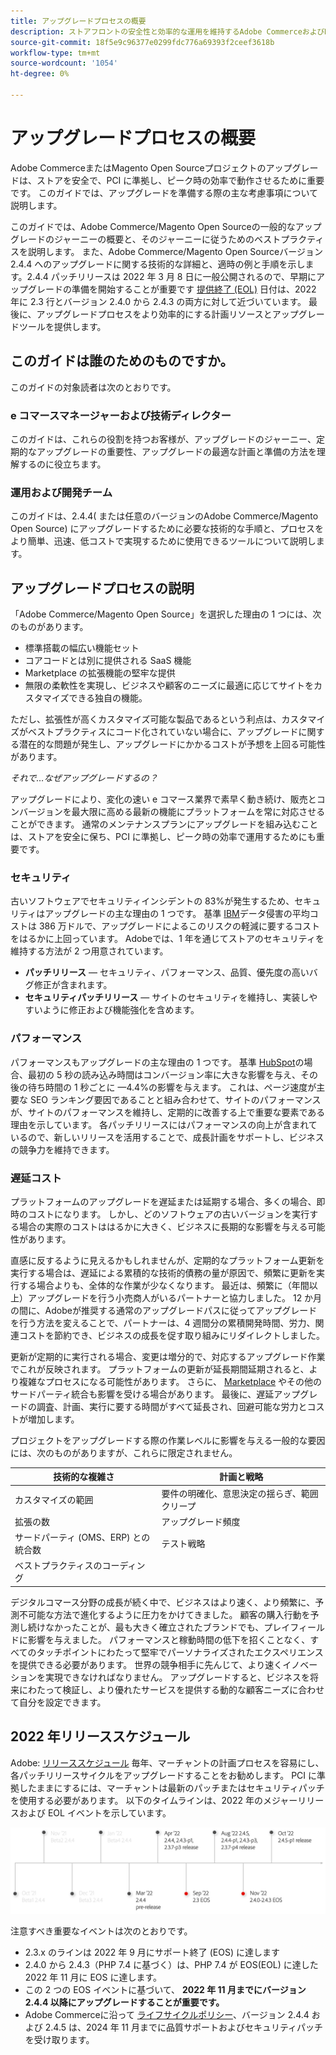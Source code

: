 ```yaml
---
title: アップグレードプロセスの概要
description: ストアフロントの安全性と効率的な運用を維持するAdobe CommerceおよびMagento Open Sourceプロジェクトのアップグレード方法について説明します。
source-git-commit: 18f5e9c96377e0299fdc776a69393f2ceef3618b
workflow-type: tm+mt
source-wordcount: '1054'
ht-degree: 0%

---
```



# アップグレードプロセスの概要

Adobe CommerceまたはMagento Open Sourceプロジェクトのアップグレードは、ストアを安全で、PCI に準拠し、ピーク時の効率で動作させるために重要です。 このガイドでは、アップグレードを準備する際の主な考慮事項について説明します。

このガイドでは、Adobe Commerce/Magento Open Sourceの一般的なアップグレードのジャーニーの概要と、そのジャーニーに従うためのベストプラクティスを説明します。 また、Adobe Commerce/Magento Open Sourceバージョン 2.4.4 へのアップグレードに関する技術的な詳細と、適時の例と手順を示します。2.4.4 パッチリリースは 2022 年 3 月 8 日に一般公開されるので、早期にアップグレードの準備を開始することが重要です [提供終了 (EOL)](https://devdocs.magento.com/release/lifecycle-policy.html) 日付は、2022 年に 2.3 行とバージョン 2.4.0 から 2.4.3 の両方に対して近づいています。 最後に、アップグレードプロセスをより効率的にする計画リソースとアップグレードツールを提供します。

## このガイドは誰のためのものですか。

このガイドの対象読者は次のとおりです。

### e コマースマネージャーおよび技術ディレクター

このガイドは、これらの役割を持つお客様が、アップグレードのジャーニー、定期的なアップグレードの重要性、アップグレードの最適な計画と準備の方法を理解するのに役立ちます。

### 運用および開発チーム

このガイドは、2.4.4( または任意のバージョンのAdobe Commerce/Magento Open Source) にアップグレードするために必要な技術的な手順と、プロセスをより簡単、迅速、低コストで実現するために使用できるツールについて説明します。

## アップグレードプロセスの説明

「Adobe Commerce/Magento Open Source」を選択した理由の 1 つには、次のものがあります。

- 標準搭載の幅広い機能セット
- コアコードとは別に提供される SaaS 機能
- Marketplace の拡張機能の堅牢な提供
- 無限の柔軟性を実現し、ビジネスや顧客のニーズに最適に応じてサイトをカスタマイズできる独自の機能。

ただし、拡張性が高くカスタマイズ可能な製品であるという利点は、カスタマイズがベストプラクティスにコード化されていない場合に、アップグレードに関する潜在的な問題が発生し、アップグレードにかかるコストが予想を上回る可能性があります。

_それで…なぜアップグレードするの？_

アップグレードにより、変化の速い e コマース業界で素早く動き続け、販売とコンバージョンを最大限に高める最新の機能にプラットフォームを常に対応させることができます。 通常のメンテナンスプランにアップグレードを組み込むことは、ストアを安全に保ち、PCI に準拠し、ピーク時の効率で運用するためにも重要です。

### セキュリティ

古いソフトウェアでセキュリティインシデントの 83%が発生するため、セキュリティはアップグレードの主な理由の 1 つです。 基準 [IBM](https://www.ibm.com/security/data-breach)データ侵害の平均コストは 386 万ドルで、アップグレードによるこのリスクの軽減に要するコストをはるかに上回っています。 Adobeでは、1 年を通じてストアのセキュリティを維持する方法が 2 つ用意されています。

- **パッチリリース** — セキュリティ、パフォーマンス、品質、優先度の高いバグ修正が含まれます。
- **セキュリティパッチリリース** — サイトのセキュリティを維持し、実装しやすいように修正および機能強化を含めます。

### パフォーマンス

パフォーマンスもアップグレードの主な理由の 1 つです。 基準 [HubSpot](https://blog.hubspot.com/marketing/page-load-time-conversion-rates)の場合、最初の 5 秒の読み込み時間はコンバージョン率に大きな影響を与え、その後の待ち時間の 1 秒ごとに —4.4%の影響を与えます。 これは、ページ速度が主要な SEO ランキング要因であることと組み合わせて、サイトのパフォーマンスが、サイトのパフォーマンスを維持し、定期的に改善する上で重要な要素である理由を示しています。 各パッチリリースにはパフォーマンスの向上が含まれているので、新しいリリースを活用することで、成長計画をサポートし、ビジネスの競争力を維持できます。

### 遅延コスト

プラットフォームのアップグレードを遅延または延期する場合、多くの場合、即時のコストになります。 しかし、どのソフトウェアの古いバージョンを実行する場合の実際のコストははるかに大きく、ビジネスに長期的な影響を与える可能性があります。

直感に反するように見えるかもしれませんが、定期的なプラットフォーム更新を実行する場合は、遅延による累積的な技術的債務の量が原因で、頻繁に更新を実行する場合よりも、全体的な作業が少なくなります。 最近は、頻繁に（年間以上）アップグレードを行う小売商人がいるパートナーと協力しました。 12 か月の間に、Adobeが推奨する通常のアップグレードパスに従ってアップグレードを行う方法を変えることで、パートナーは、4 週間分の累積開発時間、労力、関連コストを節約でき、ビジネスの成長を促す取り組みにリダイレクトしました。

更新が定期的に実行される場合、変更は増分的で、対応するアップグレード作業でこれが反映されます。 プラットフォームの更新が延長期間延期されると、より複雑なプロセスになる可能性があります。 さらに、 [Marketplace](https://marketplace.magento.com/) やその他のサードパーティ統合も影響を受ける場合があります。 最後に、遅延アップグレードの調査、計画、実行に要する時間がすべて延長され、回避可能な労力とコストが増加します。

プロジェクトをアップグレードする際の作業レベルに影響を与える一般的な要因には、次のものがありますが、これらに限定されません。

| 技術的な複雑さ | 計画と戦略 |
|-----------------------------------------------------------|--------------------------------------------------------------|
| カスタマイズの範囲 | 要件の明確化、意思決定の揺らぎ、範囲クリープ |
| 拡張の数 | アップグレード頻度 |
| サードパーティ (OMS、ERP) との統合数 | テスト戦略 |
| ベストプラクティスのコーディング |  |

デジタルコマース分野の成長が続く中で、ビジネスはより速く、より頻繁に、予測不可能な方法で進化するように圧力をかけてきました。 顧客の購入行動を予測し続けなかったことが、最も大きく確立されたブランドでも、プレイフィールドに影響を与えました。 パフォーマンスと稼動時間の低下を招くことなく、すべてのタッチポイントにわたって堅牢でパーソナライズされたエクスペリエンスを提供できる必要があります。 世界の競争相手に先んじて、より速くイノベーションを実現できなければなりません。 アップグレードすると、ビジネスを将来にわたって検証し、より優れたサービスを提供する動的な顧客ニーズに合わせて自分を設定できます。

## 2022 年リリーススケジュール

Adobe: [リリーススケジュール](https://devdocs.magento.com/release/) 毎年、マーチャントの計画プロセスを容易にし、各パッチリリースサイクルをアップグレードすることをお勧めします。 PCI に準拠したままにするには、マーチャントは最新のパッチまたはセキュリティパッチを使用する必要があります。 以下のタイムラインは、2022 年のメジャーリリースおよび EOL イベントを示しています。

![](../assets/upgrade-guide/2022-release-timeline.png)

注意すべき重要なイベントは次のとおりです。

- 2.3.x のラインは 2022 年 9 月にサポート終了 (EOS) に達します
- 2.4.0 から 2.4.3（PHP 7.4 に基づく）は、PHP 7.4 が EOS(EOL) に達した 2022 年 11 月に EOS に達します。
- この 2 つの EOS イベントに基づいて、 **2022 年 11 月までにバージョン 2.4.4 以降にアップグレードすることが重要です。**
- Adobe Commerceに沿って [ライフサイクルポリシー](https://devdocs.magento.com/release/lifecycle-policy.html)、バージョン 2.4.4 および 2.4.5 は、2024 年 11 月までに品質サポートおよびセキュリティパッチを受け取ります。
